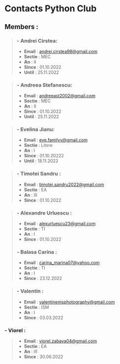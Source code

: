 <!-- # Nume      Email           Sectie      An    Git User  
Andrei Cirstea          andrei.cirstea98@gmail.com        MEC          II 
Andreea Stefanescu      andreeast2002@gmail.com           MEC          II
Evelina Jianu           eve.familyy@gmail.com             Litere       I  
Timotei Sandru          timotei.sandru2022@gmail.com      EA           III
Alexandru Urluescu      alexurluescu23@gmail.com          TI           I 
Carina Marina           carina_marina07@yahoo.com         TI           I
Valentin                valentinemsphotography@gmail.com  ISM          I
Viorel                  viorel.zabava04@gmail.com		  EA           III
-->


# Contacts Python Club

## Members :

>### - Andrei Cirstea:
>- **Email** : andrei.cirstea98@gmail.com
>- **Sectie** : MEC
>- **An** : II
>- **Since** : 01.10.2022
>- **Until** : 25.11.2022

>### - Andreea Stefanescu:
>- **Email** :  andreeast2002@gmail.com
>- **Sectie** : MEC
>- **An** : II
>- **Since** : 01.10.2022
>- **Until** : 25.11.2022

>### - Evelina Jianu:
>- **Email** :  eve.familyy@gmail.com
>- **Sectie** : Litere
>- **An** : I
>- **Since** : 01.10.20222
>- **Until** : 18.11.2022

>### - Timotei Sandru :
>- **Email** :  timotei.sandru2022@gmail.com
>- **Sectie** : EA
>- **An** :  III
>- **Since** : 01.10.2022

>### - Alexandre Urluescu :
>- **Email** :  alexurluescu23@gmail.com
>- **Sectie** : TI
>- **An** :  I
>- **Since** : 01.10.2022
>### - Balasa Carina :
>- **Email** :  carina_marina07@yahoo.com
>- **Sectie** : TI
>- **An** :  I
>- **Since** : 23.12.2022 

>### - Valentin :
>- **Email** :  valentinemsphotography@gmail.com
>- **Sectie** : ISM
>- **An** :  I
>- **Since** : 03.03.2022

### - Viorel :
>- **Email** :  viorel.zabava04@gmail.com
>- **Sectie** : EA
>- **An** :  III
>- **Since** : 30.06.2022